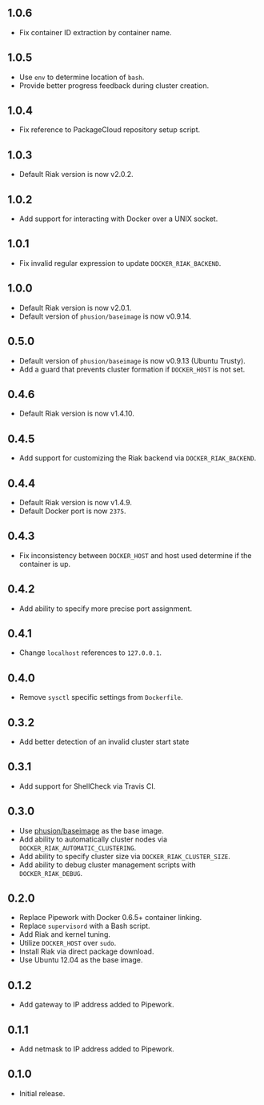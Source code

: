 ## 1.0.6

* Fix container ID extraction by container name.

## 1.0.5

* Use `env` to determine location of `bash`.
* Provide better progress feedback during cluster creation.

## 1.0.4

* Fix reference to PackageCloud repository setup script.

## 1.0.3

* Default Riak version is now v2.0.2.

## 1.0.2

* Add support for interacting with Docker over a UNIX socket.

## 1.0.1

* Fix invalid regular expression to update `DOCKER_RIAK_BACKEND`.

## 1.0.0

* Default Riak version is now v2.0.1.
* Default version of `phusion/baseimage` is now v0.9.14.

## 0.5.0

* Default version of `phusion/baseimage` is now v0.9.13 (Ubuntu Trusty).
* Add a guard that prevents cluster formation if `DOCKER_HOST` is not set.

## 0.4.6

* Default Riak version is now v1.4.10.

## 0.4.5

* Add support for customizing the Riak backend via `DOCKER_RIAK_BACKEND`.

## 0.4.4

* Default Riak version is now v1.4.9.
* Default Docker port is now `2375`.

## 0.4.3

* Fix inconsistency between `DOCKER_HOST` and host used determine if the
  container is up.

## 0.4.2

* Add ability to specify more precise port assignment.

## 0.4.1

* Change `localhost` references to `127.0.0.1`.

## 0.4.0

* Remove `sysctl` specific settings from `Dockerfile`.

## 0.3.2

* Add better detection of an invalid cluster start state

## 0.3.1

* Add support for ShellCheck via Travis CI.

## 0.3.0

* Use [phusion/baseimage](https://github.com/phusion/baseimage-docker) as the
  base image.
* Add ability to automatically cluster nodes via
  `DOCKER_RIAK_AUTOMATIC_CLUSTERING`.
* Add ability to specify cluster size via `DOCKER_RIAK_CLUSTER_SIZE`.
* Add ability to debug cluster management scripts with `DOCKER_RIAK_DEBUG`.

## 0.2.0

* Replace Pipework with Docker 0.6.5+ container linking.
* Replace `supervisord` with a Bash script.
* Add Riak and kernel tuning.
* Utilize `DOCKER_HOST` over `sudo`.
* Install Riak via direct package download.
* Use Ubuntu 12.04 as the base image.

## 0.1.2

* Add gateway to IP address added to Pipework.

## 0.1.1

* Add netmask to IP address added to Pipework.

## 0.1.0

* Initial release.
